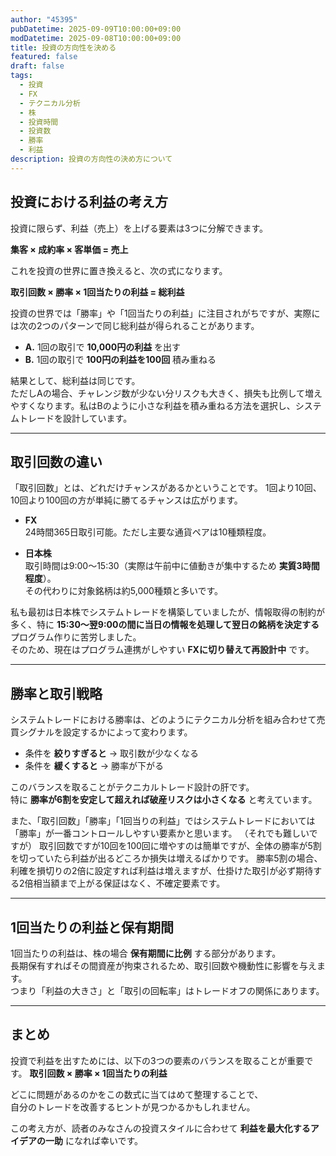 ```yaml
---
author: "45395"
pubDatetime: 2025-09-09T10:00:00+09:00
modDatetime: 2025-09-08T10:00:00+09:00
title: 投資の方向性を決める
featured: false
draft: false
tags:
  - 投資
  - FX
  - テクニカル分析
  - 株
  - 投資時間
  - 投資数
  - 勝率
  - 利益
description: 投資の方向性の決め方について
---
```


## 投資における利益の考え方

投資に限らず、利益（売上）を上げる要素は3つに分解できます。

**集客 × 成約率 × 客単価 = 売上**

これを投資の世界に置き換えると、次の式になります。

**取引回数 × 勝率 × 1回当たりの利益 = 総利益**

投資の世界では「勝率」や「1回当たりの利益」に注目されがちですが、実際には次の2つのパターンで同じ総利益が得られることがあります。

- **A.** 1回の取引で **10,000円の利益** を出す  
- **B.** 1回の取引で **100円の利益を100回** 積み重ねる  

結果として、総利益は同じです。  
ただしAの場合、チャレンジ数が少ない分リスクも大きく、損失も比例して増えやすくなります。私はBのように小さな利益を積み重ねる方法を選択し、システムトレードを設計しています。

---

## 取引回数の違い

「取引回数」とは、どれだけチャンスがあるかということです。
1回より10回、10回より100回の方が単純に勝てるチャンスは広がります。

- **FX**  
  24時間365日取引可能。ただし主要な通貨ペアは10種類程度。  

- **日本株**  
  取引時間は9:00〜15:30（実際は午前中に値動きが集中するため **実質3時間程度**）。  
  その代わりに対象銘柄は約5,000種類と多いです。  

私も最初は日本株でシステムトレードを構築していましたが、情報取得の制約が多く、特に **15:30〜翌9:00の間に当日の情報を処理して翌日の銘柄を決定する** プログラム作りに苦労しました。  
そのため、現在はプログラム連携がしやすい **FXに切り替えて再設計中** です。

---

## 勝率と取引戦略

システムトレードにおける勝率は、どのようにテクニカル分析を組み合わせて売買シグナルを設定するかによって変わります。

- 条件を **絞りすぎると** → 取引数が少なくなる  
- 条件を **緩くすると** → 勝率が下がる  

このバランスを取ることがテクニカルトレード設計の肝です。  
特に **勝率が6割を安定して超えれば破産リスクは小さくなる** と考えています。

また、「取引回数」「勝率」「1回当りの利益」ではシステムトレードにおいては「勝率」が一番コントロールしやすい要素かと思います。
（それでも難しいですが）
取引回数ですが10回を100回に増やすのは簡単ですが、全体の勝率が5割を切っていたら利益が出るどころか損失は増えるばかりです。
勝率5割の場合、利確を損切りの2倍に設定すれば利益は増えますが、仕掛けた取引が必ず期待する2倍相当額まで上がる保証はなく、不確定要素です。

---

## 1回当たりの利益と保有期間

1回当たりの利益は、株の場合 **保有期間に比例** する部分があります。  
長期保有すればその間資産が拘束されるため、取引回数や機動性に影響を与えます。  
つまり「利益の大きさ」と「取引の回転率」はトレードオフの関係にあります。

---

## まとめ

投資で利益を出すためには、以下の3つの要素のバランスを取ることが重要です。
**取引回数 × 勝率 × 1回当たりの利益**

どこに問題があるのかをこの数式に当てはめて整理することで、  
自分のトレードを改善するヒントが見つかるかもしれません。  

この考え方が、読者のみなさんの投資スタイルに合わせて **利益を最大化するアイデアの一助** になれば幸いです。